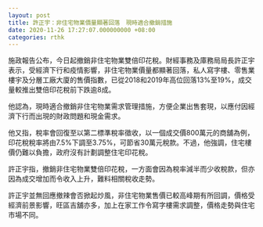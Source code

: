 ```yaml
---
layout: post
title: 許正宇：非住宅物業價量顯著回落　現時適合撤銷措施
date: 2020-11-26 17:27:07.000000000 +08:00
categories: rthk
---
```


施政報告公布，今日起撤銷非住宅物業雙倍印花稅。財經事務及庫務局局長許正宇表示，受經濟下行和疫情影響，非住宅物業價量都顯著回落，私人寫字樓、零售業樓宇及分層工廠大廈的售價指數，已從2018和2019年高位回落13%至19%，成交量較推出雙倍印花稅前下跌逾8成。

他認為，現時適合撤銷非住宅物業需求管理措施，方便企業出售套現，以應付因經濟下行而出現的財政問題和現金需求。 

他又指，稅率會回復至以第二標準稅率徵收，以一個成交價800萬元的商舖為例，印花稅稅率將由7.5%下調至3.75%，可節省30萬元稅款。不過，他強調，住宅樓價仍難以負擔，政府沒有計劃調整住宅印花稅。

許正宇指，撤銷非住宅物業雙倍印花稅，一方面會因為稅率減半而少收稅款，但亦因為成交增加而令收入上升，難料相關稅收走勢。

許正宇並無回應撤辣會否掀起炒風，非住宅物業售價已較高峰期有所回調，價格受經濟前景影響，旺區吉舖亦多，加上在家工作令寫字樓需求調整，價格走勢與住宅市場不同。
